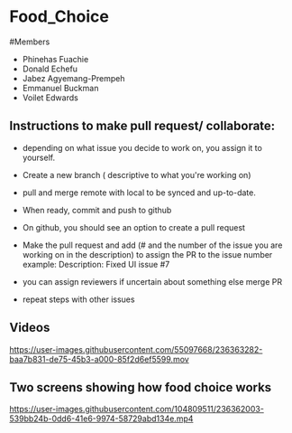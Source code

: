 # Food_Choice

#Members
* Phinehas Fuachie
* Donald Echefu
* Jabez Agyemang-Prempeh
* Emmanuel Buckman
* Voilet Edwards

## Instructions to make pull request/ collaborate:

* depending on what issue you decide to work on, you assign it to yourself. 
* Create a new branch ( descriptive to what you're working on) 
* pull and merge remote with local to be synced and up-to-date.
* When ready, commit and push to github
* On github, you should see an option to create a pull request
* Make the pull request and add (# and the number of the issue you are working on in the description) to assign the PR to the issue number
example: Description: Fixed UI issue #7

* you can assign reviewers if uncertain about something else merge PR

* repeat steps with other issues

## Videos

https://user-images.githubusercontent.com/55097668/236363282-baa7b831-de75-45b3-a000-85f2d6ef5599.mov  

## Two screens showing how food choice works

https://user-images.githubusercontent.com/104809511/236362003-539bb24b-0dd6-41e6-9974-58729abd134e.mp4




